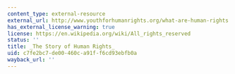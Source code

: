 ```yaml
---
content_type: external-resource
external_url: http://www.youthforhumanrights.org/what-are-human-rights.html
has_external_license_warning: true
license: https://en.wikipedia.org/wiki/All_rights_reserved
status: ''
title: _The Story of Human Rights_
uid: c7fe2bc7-de00-460c-a91f-f6cd93ebfb0a
wayback_url: ''
---
```

